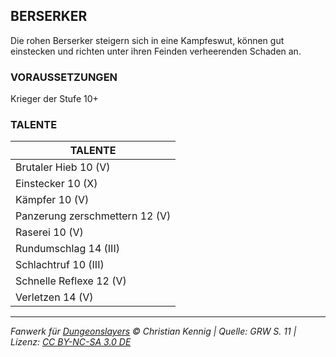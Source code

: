## BERSERKER

Die rohen Berserker steigern sich in eine Kampfeswut, können gut einstecken und richten unter ihren Feinden verheerenden Schaden an.

### VORAUSSETZUNGEN

Krieger der Stufe 10+

### TALENTE

| TALENTE                        |
| ------------------------------ |
| Brutaler Hieb 10 (V)           |
| Einstecker 10 (X)              |
| Kämpfer 10 (V)                 |
| Panzerung zerschmettern 12 (V) |
| Raserei 10 (V)                 |
| Rundumschlag 14 (III)          |
| Schlachtruf 10 (III)           |
| Schnelle Reflexe 12 (V)        |
| Verletzen 14 (V)               |

---

_Fanwerk für [Dungeonslayers](https://www.dungeonslayers.net/) © Christian Kennig | Quelle: GRW S. 11 | Lizenz: [CC BY-NC-SA 3.0 DE](https://creativecommons.org/licenses/by-nc-sa/3.0/de/)_
